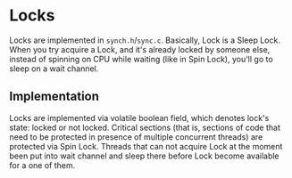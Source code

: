 # Locks

Locks are implemented in `synch.h`/`sync.c`. 
Basically, Lock is a Sleep Lock. When you try acquire a Lock, and it's already locked by someone else,
instead of spinning on CPU while waiting (like in Spin Lock), you'll go to sleep on a wait channel.

## Implementation

Locks are implemented via volatile boolean field, which denotes lock's state: locked or not locked.
Critical sections (that is, sections of code that need to be protected in presence of multiple concurrent threads) are protected via Spin Lock. Threads that can not acquire Lock at the moment been put into wait channel and sleep there before Lock become available for a one of them.